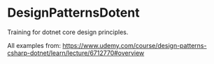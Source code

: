 # DesignPatternsDotent
Training for dotnet core design principles.

All examples from: https://www.udemy.com/course/design-patterns-csharp-dotnet/learn/lecture/6712770#overview
